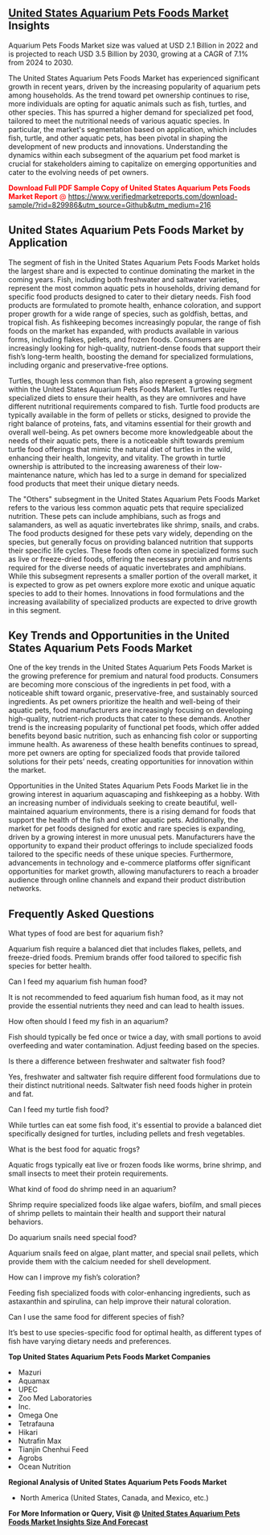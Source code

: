 <h2><a href="https://www.verifiedmarketreports.com/download-sample/?rid=829986&amp;utm_source=Github&amp;utm_medium=216" target="_blank">United States Aquarium Pets Foods Market</a> Insights</h2><p>Aquarium Pets Foods Market size was valued at USD 2.1 Billion in 2022 and is projected to reach USD 3.5 Billion by 2030, growing at a CAGR of 7.1% from 2024 to 2030.</p><p><p>The United States Aquarium Pets Foods Market has experienced significant growth in recent years, driven by the increasing popularity of aquarium pets among households. As the trend toward pet ownership continues to rise, more individuals are opting for aquatic animals such as fish, turtles, and other species. This has spurred a higher demand for specialized pet food, tailored to meet the nutritional needs of various aquatic species. In particular, the market's segmentation based on application, which includes fish, turtle, and other aquatic pets, has been pivotal in shaping the development of new products and innovations. Understanding the dynamics within each subsegment of the aquarium pet food market is crucial for stakeholders aiming to capitalize on emerging opportunities and cater to the evolving needs of pet owners. <p><span class=""><span style="color: #ff0000;"><strong>Download Full PDF Sample Copy of United States Aquarium Pets Foods Market Report</strong> @ </span><a href="https://www.verifiedmarketreports.com/download-sample/?rid=829986&amp;utm_source=Github&amp;utm_medium=216" target="_blank">https://www.verifiedmarketreports.com/download-sample/?rid=829986&amp;utm_source=Github&amp;utm_medium=216</a></span></p></p><h2>United States Aquarium Pets Foods Market by Application</h2><p>The segment of fish in the United States Aquarium Pets Foods Market holds the largest share and is expected to continue dominating the market in the coming years. Fish, including both freshwater and saltwater varieties, represent the most common aquatic pets in households, driving demand for specific food products designed to cater to their dietary needs. Fish food products are formulated to promote health, enhance coloration, and support proper growth for a wide range of species, such as goldfish, bettas, and tropical fish. As fishkeeping becomes increasingly popular, the range of fish foods on the market has expanded, with products available in various forms, including flakes, pellets, and frozen foods. Consumers are increasingly looking for high-quality, nutrient-dense foods that support their fish’s long-term health, boosting the demand for specialized formulations, including organic and preservative-free options.</p><p>Turtles, though less common than fish, also represent a growing segment within the United States Aquarium Pets Foods Market. Turtles require specialized diets to ensure their health, as they are omnivores and have different nutritional requirements compared to fish. Turtle food products are typically available in the form of pellets or sticks, designed to provide the right balance of proteins, fats, and vitamins essential for their growth and overall well-being. As pet owners become more knowledgeable about the needs of their aquatic pets, there is a noticeable shift towards premium turtle food offerings that mimic the natural diet of turtles in the wild, enhancing their health, longevity, and vitality. The growth in turtle ownership is attributed to the increasing awareness of their low-maintenance nature, which has led to a surge in demand for specialized food products that meet their unique dietary needs.</p><p>The "Others" subsegment in the United States Aquarium Pets Foods Market refers to the various less common aquatic pets that require specialized nutrition. These pets can include amphibians, such as frogs and salamanders, as well as aquatic invertebrates like shrimp, snails, and crabs. The food products designed for these pets vary widely, depending on the species, but generally focus on providing balanced nutrition that supports their specific life cycles. These foods often come in specialized forms such as live or freeze-dried foods, offering the necessary protein and nutrients required for the diverse needs of aquatic invertebrates and amphibians. While this subsegment represents a smaller portion of the overall market, it is expected to grow as pet owners explore more exotic and unique aquatic species to add to their homes. Innovations in food formulations and the increasing availability of specialized products are expected to drive growth in this segment.</p><h2>Key Trends and Opportunities in the United States Aquarium Pets Foods Market</h2><p>One of the key trends in the United States Aquarium Pets Foods Market is the growing preference for premium and natural food products. Consumers are becoming more conscious of the ingredients in pet food, with a noticeable shift toward organic, preservative-free, and sustainably sourced ingredients. As pet owners prioritize the health and well-being of their aquatic pets, food manufacturers are increasingly focusing on developing high-quality, nutrient-rich products that cater to these demands. Another trend is the increasing popularity of functional pet foods, which offer added benefits beyond basic nutrition, such as enhancing fish color or supporting immune health. As awareness of these health benefits continues to spread, more pet owners are opting for specialized foods that provide tailored solutions for their pets’ needs, creating opportunities for innovation within the market.</p><p>Opportunities in the United States Aquarium Pets Foods Market lie in the growing interest in aquarium aquascaping and fishkeeping as a hobby. With an increasing number of individuals seeking to create beautiful, well-maintained aquarium environments, there is a rising demand for foods that support the health of the fish and other aquatic pets. Additionally, the market for pet foods designed for exotic and rare species is expanding, driven by a growing interest in more unusual pets. Manufacturers have the opportunity to expand their product offerings to include specialized foods tailored to the specific needs of these unique species. Furthermore, advancements in technology and e-commerce platforms offer significant opportunities for market growth, allowing manufacturers to reach a broader audience through online channels and expand their product distribution networks.</p><h2>Frequently Asked Questions</h2><p>What types of food are best for aquarium fish?</p><p>Aquarium fish require a balanced diet that includes flakes, pellets, and freeze-dried foods. Premium brands offer food tailored to specific fish species for better health.</p><p>Can I feed my aquarium fish human food?</p><p>It is not recommended to feed aquarium fish human food, as it may not provide the essential nutrients they need and can lead to health issues.</p><p>How often should I feed my fish in an aquarium?</p><p>Fish should typically be fed once or twice a day, with small portions to avoid overfeeding and water contamination. Adjust feeding based on the species.</p><p>Is there a difference between freshwater and saltwater fish food?</p><p>Yes, freshwater and saltwater fish require different food formulations due to their distinct nutritional needs. Saltwater fish need foods higher in protein and fat.</p><p>Can I feed my turtle fish food?</p><p>While turtles can eat some fish food, it's essential to provide a balanced diet specifically designed for turtles, including pellets and fresh vegetables.</p><p>What is the best food for aquatic frogs?</p><p>Aquatic frogs typically eat live or frozen foods like worms, brine shrimp, and small insects to meet their protein requirements.</p><p>What kind of food do shrimp need in an aquarium?</p><p>Shrimp require specialized foods like algae wafers, biofilm, and small pieces of shrimp pellets to maintain their health and support their natural behaviors.</p><p>Do aquarium snails need special food?</p><p>Aquarium snails feed on algae, plant matter, and special snail pellets, which provide them with the calcium needed for shell development.</p><p>How can I improve my fish’s coloration?</p><p>Feeding fish specialized foods with color-enhancing ingredients, such as astaxanthin and spirulina, can help improve their natural coloration.</p><p>Can I use the same food for different species of fish?</p><p>It’s best to use species-specific food for optimal health, as different types of fish have varying dietary needs and preferences.</p></p><p><strong>Top United States Aquarium Pets Foods Market Companies</strong></p><div data-test-id=""><p><li>Mazuri</li><li> Aquamax</li><li> UPEC</li><li> Zoo Med Laboratories</li><li> Inc.</li><li> Omega One</li><li> Tetrafauna</li><li> Hikari</li><li> Nutrafin Max</li><li> Tianjin Chenhui Feed</li><li> Agrobs</li><li> Ocean Nutrition</li></p><div><strong>Regional Analysis of&nbsp;United States Aquarium Pets Foods Market</strong></div><ul><li dir="ltr"><p dir="ltr">North America&nbsp;(United States, Canada, and Mexico, etc.)</p></li></ul><p><strong>For More Information or Query, Visit @&nbsp;</strong><strong><a href="https://www.verifiedmarketreports.com/product/aquarium-pets-foods-market/?utm_source=Github&amp;utm_medium=216" target="_blank">United States Aquarium Pets Foods Market Insights Size And Forecast</a></strong></p></div>
